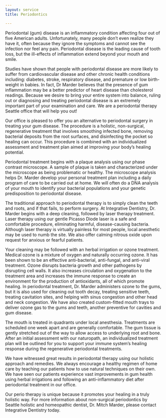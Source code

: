 ```yaml
---
layout: service
title: Periodontics

---
```


Periodontal (gum) disease is an inflammatory condition affecting four out of five American adults. Unfortunately, many people don’t even realize they have it, often because they ignore the symptoms and cannot see the infection nor feel any pain. Periodontal disease is the leading cause of tooth loss, but the ill-effects of inflammation extend beyond your mouth and smile.

Studies have shown that people with periodontal disease are more likely to suffer from cardiovascular disease and other chronic health conditions including: diabetes, stroke, respiratory disease, and premature or low birth-weight in babies. In fact, Dr Marder believes that the presence of gum inflammation may be a better predictor of heart disease than cholesterol readings. Because we desire to bring your entire system into balance, ruling out or diagnosing and treating periodontal disease is an extremely important part of your examination and care. We are a periodontal therapy Seattle office that will help you out!

Our office is pleased to offer you an alternative to periodontal surgery in treating your gum disease. The procedure is a holistic, non-surgical, regenerative treatment that involves smoothing infected bone, removing bacterial deposits from the root surfaces, and disinfecting the pocket so healing can occur. This procedure is combined with an individualized assessment and treatment plan aimed at improving your body’s healing potential.

Periodontal treatment begins with a plaque analysis using our phase contrast microscope. A sample of plaque is taken and characterized under the microscope as being problematic or healthy. The microscope analysis helps Dr. Marder develop your personal treatment plan including a daily program of care to be carried out at home. We will often do a DNA analysis of your mouth to identify your bacterial populations and your genetic predisposition to periodontal disease.

The traditional approach to periodontal therapy is to simply clean the teeth and roots, and if that fails, to perform surgery. At Integrative Dentistry, Dr. Marder begins with a deep cleaning, followed by laser therapy treatment. Laser therapy using our gentle Picasso Diode laser is a safe and comfortable procedure, eliminating harmful, disease-causing bacteria. Although laser therapy is virtually painless for most people, local anesthetic may be used to numb the site. We also offer calming nitrous oxide upon request for anxious or fearful patients.

Your cleaning may be followed with an herbal irrigation or ozone treatment. Medical ozone is a mixture of oxygen and naturally occurring ozone. It has been shown to be an effective anti-bacterial, anti-fungal, and anti-viral treatment. Ozone disrupts bacteria growth and other pathogens by disrupting cell walls. It also increases circulation and oxygenation to the treatment area and increases the immune response to create an environment for the production of antioxidants, all of which promote healing. In periodontal treatment, Dr. Marder administers ozone to the gums, but it is also used for cleaning out tooth decay, treating sensitive teeth, treating cavitation sites, and helping with sinus congestion and other head and neck congestion. We have also created custom-fitted mouth trays to deliver ozone gas to the gums and teeth, another preventive for cavities and gum disease.

The mouth is treated in quadrants under local anesthesia. Treatments are scheduled one week apart and are generally comfortable. The gum tissue is gently stretched out of the way to allow access to underlying root and bone. After an initial assessment with our naturopath, an individualized treatment plan will be outlined for you to support your immune system’s healing response during the regenerative periodontal treatments.

We have witnessed great results in periodontal therapy using our holistic approach and remedies. We always encourage a healthy regimen of home care by teaching our patients how to use natural techniques on their own. We have seen our patients experience vast improvements in gum health using herbal irrigations and following an anti-inflammatory diet after periodontal treatment in our office.

Our perio therapy is unique because it promotes your healing in a truly holistic way. For more information about non-surgical periodontics by Seattle holistic and homeopathic dentist, Dr. Mitch Marder, please contact Integrative Dentistry today.
